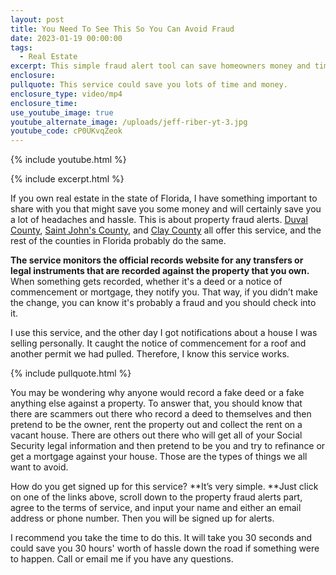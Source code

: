 ```yaml
---
layout: post
title: You Need To See This So You Can Avoid Fraud
date: 2023-01-19 00:00:00
tags:
  - Real Estate
excerpt: This simple fraud alert tool can save homeowners money and time.
enclosure:
pullquote: This service could save you lots of time and money.
enclosure_type: video/mp4
enclosure_time:
use_youtube_image: true
youtube_alternate_image: /uploads/jeff-riber-yt-3.jpg
youtube_code: cP0UKvqZeok
---
```

{% include youtube.html %}

{% include excerpt.html %}

If you own real estate in the state of Florida, I have something important to share with you that might save you some money and will certainly save you a lot of headaches and hassle. This is about property fraud alerts. [Duval County](https://www.duvalclerk.com/services/property-fraud-alert), [Saint John's County](https://stjohnsclerk.com/protect-yourself-from-property-fraud-with-free-alerts-through-the-st-johns-county-clerk-of-courts/), and [Clay County](https://clayclerk.com/online-options/trishield-fraud-alert/) all offer this service, and the rest of the counties in Florida probably do the same.&nbsp;

**The service monitors the official records website for any transfers or legal instruments that are recorded against the property that you own.** When something gets recorded, whether it's a deed or a notice of commencement or mortgage, they notify you. That way, if you didn’t make the change, you can know it's probably a fraud and you should check into it.

I use this service, and the other day I got notifications about a house I was selling personally. It caught the notice of commencement for a roof and another permit we had pulled. Therefore, I know this service works.

{% include pullquote.html %}

You may be wondering why anyone would record a fake deed or a fake anything else against a property. To answer that, you should know that there are scammers out there who record a deed to themselves and then pretend to be the owner, rent the property out and collect the rent on a vacant house. There are others out there who will get all of your Social Security legal information and then pretend to be you and try to refinance or get a mortgage against your house. Those are the types of things we all want to avoid.&nbsp;

How do you get signed up for this service? **It’s very simple.&nbsp;**Just click on one of the links above, scroll down to the property fraud alerts part, agree to the terms of service, and input your name and either an email address or phone number. Then you will be signed up for alerts.&nbsp;

I recommend you take the time to do this. It will take you 30 seconds and could save you 30 hours' worth of hassle down the road if something were to happen. Call or email me if you have any questions.